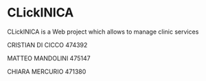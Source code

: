 # CLickINICA
CLickINICA is a Web project which allows to manage clinic services


CRISTIAN DI CICCO 474392

MATTEO MANDOLINI  475147

CHIARA MERCURIO   471380

